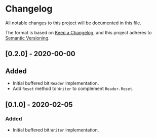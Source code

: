 # Changelog
All notable changes to this project will be documented in this file.

The format is based on [Keep a Changelog](https://keepachangelog.com/en/1.0.0/),
and this project adheres to [Semantic Versioning](https://semver.org/spec/v2.0.0.html).

## [0.2.0] - 2020-00-00
## Added
- Initial buffered bit `Reader` implementation.
- Add `Reset` method to `Writer` to complement `Reader.Reset`.

## [0.1.0] - 2020-02-05
### Added
- Initial buffered bit `Writer` implementation.
